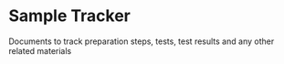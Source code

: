 # Sample Tracker
Documents to track preparation steps, tests, test results and any other related materials
